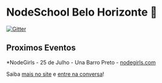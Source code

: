 # NodeSchool Belo Horizonte :sunrise_over_mountains:

[![Gitter](https://badges.gitter.im/Join%20Chat.svg)](https://gitter.im/nodeschool/belo-horizonte?utm_source=badge&utm_medium=badge&utm_campaign=pr-badge&utm_content=badge)

## Proximos Eventos
*NodeGirls - 25 de Julho - Una Barro Preto - [nodegirls.com](http://nodegirls.com)

Saiba [mais no site](http://nodeschool.io/belo-horizonte) e [entre na conversa](https://github.com/nodeschool/belo-horizonte/issues)!
